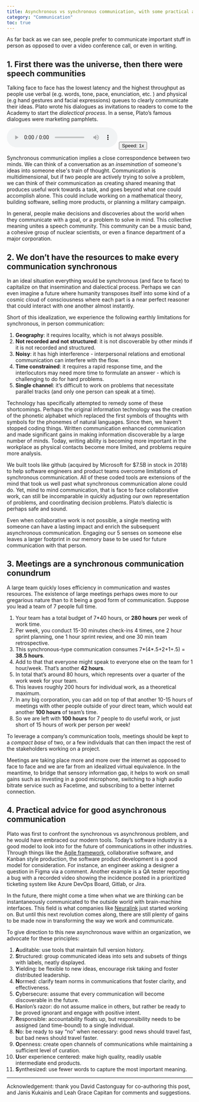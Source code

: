 ```yaml
---
title: Asynchronous vs synchronous communication, with some practical advice
category: "Communication"
toc: true
---
```


As far back as we can see, people prefer to communicate important stuff in person as opposed to over a video conference call, or even in writing. 

## 1. First there was the universe, then there were speech communities

Talking face to face has the lowest latency and the highest throughput as people use verbal (e.g. words, tone, pace, enunciation, etc. ) and physical (e.g hand gestures and facial expressions) queues to clearly communicate their ideas. Plato wrote his dialogues as invitations to readers to come to the Academy to start the *dialectical process*. In a sense, Plato’s famous dialogues were marketing pamphlets. 

<span><audio id="myAudio" controls>
    <source src="/assets/audio/synchrone-vs-asynchronous-communication.ogg" type="audio/ogg">
    <source src="/assets/audio/synchrone-vs-asynchronous-communication.mp3" type="audio/mpeg">
  </audio>
  <button class="btn btn--small" id="video-player-playback-rate-control" style="border-color=none !important;border-collapse: separate !important;">Speed: <span id="current-rate">1</span>x</button></span>

Synchronous communication implies a close correspondence between two minds. We can think of a conversation as an *insemination* of someone's ideas into someone else's train of thought. Communication is multidimensional, but if two people are actively trying to solve a problem, we can think of their communication as creating shared meaning that produces useful work towards a task, and goes beyond what one could accomplish alone. This could include working on a mathematical theory, building software, selling more products, or planning a military campaign. 

In general, people make decisions and discoveries about the world when they communicate with a goal, or a problem to solve in mind. This collective meaning unites a speech community. This community can be a music band, a cohesive group of nuclear scientists, or even a finance department of a major corporation.

## 2. We don’t have the resources to make every communication synchronous

In an ideal situation everything would be synchronous (and face to face) to capitalize on that insemination and dialectical process. Perhaps we can even imagine a future where humanity transposes itself into some kind of a cosmic cloud of consciousness where each part is a near perfect reasoner that could interact with one another almost instantly.

Short of this idealization, we experience the following earthly limitations for synchronous, in person communication: 

1. **Geography**: it requires locality, which is not always possible.
2. **Not recorded and not structured**: it is not discoverable by other minds if it is not recorded and structured.
3. **Noisy**: it has high interference - interpersonal relations and emotional communication can interfere with the flow.
4. **Time constrained**: it requires a rapid response time, and the interlocutors may need more time to formulate an answer - which is challenging to do for hard problems.
5. **Single channel**: it’s difficult  to work on problems that necessitate parallel tracks (and only one person can speak at a time).

Technology has specifically attempted to remedy some of these shortcomings. Perhaps the original information technology was the creation of the phonetic alphabet which replaced the first symbols of thoughts with symbols for the phonemes of natural languages. Since then, we haven't stopped coding things. Written communication enhanced communication and made significant gains in making information discoverable by a large number of minds. Today, writing ability is becoming more important in the workplace as physical contacts become more limited, and problems require more analysis. 

We built tools like github (acquired by Microsoft for $7.5B in stock in 2018) to help software engineers and product teams overcome limitations of synchronous communication.  All of these coded tools are extensions of the mind that took us well past what synchronous communication alone could do. Yet, mind to mind communication, that is face to face collaborative work, can still be incomparable in quickly adjusting our own representation of problems, and coordinating decision problems. Plato’s dialectic is perhaps safe and sound. 

Even when collaborative work is not possible, a single meeting with someone can have a lasting impact and enrich the subsequent asynchronous communication. Engaging our 5 senses on someone else leaves a larger footprint in our memory base to be used for future communication with that person. 

## 3. Meetings are a synchronous communication conundrum

A large team quickly loses efficiency in communication and wastes resources. The existence of large meetings perhaps owes more to our gregarious nature than to it being a good form of communication. Suppose you lead a team of 7 people full time.

1. Your team has a total budget of 7*40 hours, or **280 hours** per week of work time. 
2. Per week, you conduct 15-30 minutes check-ins 4 times, one 2 hour sprint planning, one 1 hour sprint review, and one 30 min team retrospective. 
3. This synchronous-type communication consumes 7*(4*.5+2+1+.5) = **38.5 hours**. 
4. Add to that that everyone might speak to everyone else on the team for 1 hour/week. That’s another **42 hours**. 
5. In total that’s around 80 hours, which represents over a quarter of the work week for your team. 
6. This leaves roughly 200 hours for individual work, as a theoretical maximum.
7. In any big corporation, you can add on top of that another 10-15 hours of meetings with other people outside of your direct team, which would eat another **100 hours** of team’s time. 
8. So we are left with **100 hours** for 7 people to do useful work, or just short of 15 hours of work per person per week!

To leverage a company’s communication tools, meetings should be kept to a *compact base* of two, or a few individuals that can then impact the rest of the stakeholders working on a project.

Meetings are taking place more and more over the internet as opposed to face to face and we are far from an idealized virtual equivalence. In the meantime,  to bridge that sensory information gap, it helps to work on small gains such as investing in a good microphone, switching to a high audio bitrate service such as Facetime, and subscribing to a better internet connection.

## 4. Practical advice for good asynchronous communication 

Plato was first to confront the synchronous vs asynchronous problem, and he would have embraced our modern tools. Today’s software industry is a good model to look into for the future of communications in other industries. Through things like the [Agile framework](https://agilemanifesto.org/principles.html), collaborative software, and Kanban style production, the software product development is a good model for consideration. For instance, an engineer asking a designer a question in Figma via a comment. Another example is a QA tester reporting a bug with a recorded video showing the incidence posted in a prioritized ticketing system like Azure DevOps Board, Gitlab, or Jira. 

In the future, there might come a time when what we are thinking can be instantaneously communicated to the outside world with brain-machine interfaces. This field is what companies like [Neuralink](https://en.wikipedia.org/wiki/Neuralink) just started working on. But until this next revolution comes along, there are still plenty of gains to be made now in transforming the way we work and communicate.

To give direction to this new asynchronous wave within an organization, we advocate for these principles:

1. **A**uditable: use tools that maintain full version history.
2. **S**tructured: group communicated ideas into sets and subsets of things with labels, neatly displayed. 
3. **Y**ielding: be flexible to new ideas, encourage risk taking and foster distributed leadership.
4. **N**ormed: clarify team norms in communications that foster clarity, and effectiveness.
5. **C**ybersecure: assume that every communication will become discoverable in the future.
6. **H**anlon’s razor: do not assume malice in others, but rather be ready to be proved ignorant and engage with positive intent.
7. **R**esponsible:  accountability floats up, but responsibility needs to be assigned (and time-bound) to a single individual.
8. **N**o: be ready to say “no” when necessary:  good news should travel fast, but bad news should travel faster.
9. **O**penness: create open channels of communications while maintaining a sufficient level of curation.
10. **U**ser experience centered: make high quality, readily usable intermediate end products.
11. **S**ynthesized: use fewer words to capture the most important meaning.


----------

Acknowledgement: thank you David Castonguay for co-authoring this post, and Janis Kukainis and Leah Grace Capitan for comments and suggestions.